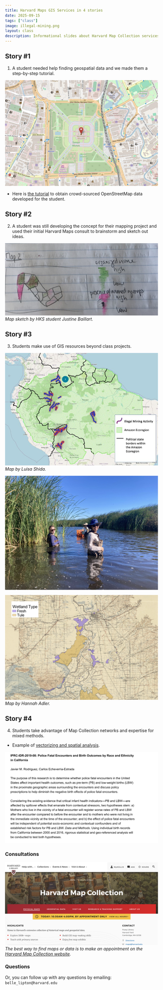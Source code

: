 ```yaml
---
title: Harvard Maps GIS Services in 4 stories
date: 2025-09-15
tags: ["class"]
image: illegal-mining.png
layout: class
description: Informational slides about Harvard Map Collection services and how to make use of them
---
```

## Story #1
1. A student needed help finding geospatial data and we made them a step-by-step tutorial. 

![OpenStreetMap zoomed in on Jakarta](../media/jakarta.png)

- Here is [the tutorial](https://mapping.share.library.harvard.edu/tutorials/data-curation/openstreetmap/) to obtain crowd-sourced OpenStreetMap data developed for the student. 

## Story #2

2. A student was still developing the concept for their mapping project and used their initial Harvard Maps consult to brainstorm and sketch out ideas.

![Sketch of a choropleth map](../media/jb-sketch.jpeg)
_Map sketch by HKS student Justine Baillart._

## Story #3

3. Students make use of GIS resources beyond class projects.

![Amazon deforestation](../media/illegal-mining.png)
_Map by Luisa Shida._

![Hannah in waders](../media/ha1.png)

![Map of old agricultural zones](../media/ha2.png)
_Map by Hannah Adler._

## Story #4

4. Students take advantage of Map Collection networks and expertise for mixed methods.

- Example of [vectorizing and spatial analysis](https://mapping.share.library.harvard.edu/projects/adler/).

![Description of a complicated data project](../media/referral.png)






### Consultations

![Harvard Map Collection website](../media/harvardmapcollection_website.png)
_The best way to find maps or data is to make an appointment on the [Harvard Map Collection website](https://library.harvard.edu/libraries/harvard-map-collection)._


### Questions
Or, you can follow up with any questions by emailing:
`belle_lipton@harvard.edu`

